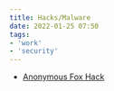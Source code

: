 ```yaml
---
title: Hacks/Malware
date: 2022-01-25 07:50
tags:
- 'work'
- 'security'
---
```


* [Anonymous Fox Hack](20220125075105-anonymous-fox-hack.md)
